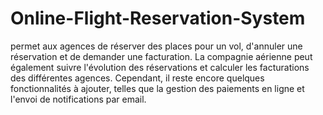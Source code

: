 # Online-Flight-Reservation-System
permet aux agences de réserver des
places pour un vol, d'annuler une réservation et de
demander une facturation. La compagnie aérienne peut
également suivre l'évolution des réservations et calculer
les facturations des différentes agences. Cependant, il
reste encore quelques fonctionnalités à ajouter, telles que
la gestion des paiements en ligne et l'envoi de
notifications par email.
